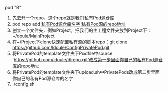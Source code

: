 pod "B"

1. 先去开一个repo，这个repo就是我们私有Pod源仓库
2. pod repo add [私有Pod源仓库名字](dlrepo) [私有Pod源的repo地址](https://github.com/ldoule/dlrepo.git)
3. 创立一个文件夹，例如Project。把我们的主工程文件夹放到Project下：~/doule/MainProject
4. 在~/Project下clone快速配置私有源的脚本repo：git clone https://github.com/ldoule/ConfigPrivatePod.git
5. 将PrivatePod的template文件夹下Podfile中source 'https://github.com/ldoule/dlrepo.git'改成第一步里面你自己的私有Pod源仓库的repo地址
6. 将PrivatePod的template文件夹下upload.sh中PrivatePods改成第二步里面你自己的私有Pod源仓库的名字
7. ./config.sh
